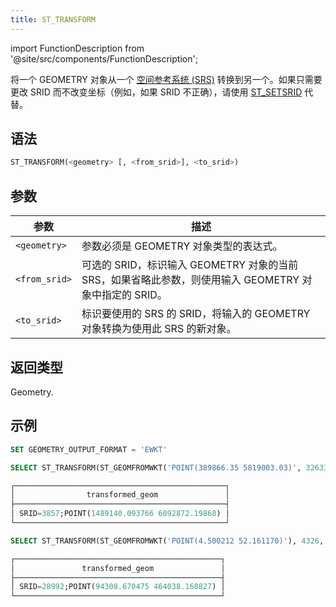```yaml
---
title: ST_TRANSFORM
---
```

import FunctionDescription from '@site/src/components/FunctionDescription';

<FunctionDescription description="引入或更新: v1.2.606"/>

将一个 GEOMETRY 对象从一个 [空间参考系统 (SRS)](https://en.wikipedia.org/wiki/Spatial_reference_system) 转换到另一个。如果只需要更改 SRID 而不改变坐标（例如，如果 SRID 不正确），请使用 [ST_SETSRID](st-setsrid.md) 代替。

## 语法

```sql
ST_TRANSFORM(<geometry> [, <from_srid>], <to_srid>)
```

## 参数

| 参数          | 描述                                                                                      |
|---------------|-------------------------------------------------------------------------------------------|
| `<geometry>`  | 参数必须是 GEOMETRY 对象类型的表达式。                                                    |
| `<from_srid>` | 可选的 SRID，标识输入 GEOMETRY 对象的当前 SRS，如果省略此参数，则使用输入 GEOMETRY 对象中指定的 SRID。 |
| `<to_srid>`   | 标识要使用的 SRS 的 SRID，将输入的 GEOMETRY 对象转换为使用此 SRS 的新对象。                |

## 返回类型

Geometry.

## 示例

```sql
SET GEOMETRY_OUTPUT_FORMAT = 'EWKT'

SELECT ST_TRANSFORM(ST_GEOMFROMWKT('POINT(389866.35 5819003.03)', 32633), 3857) AS transformed_geom

┌───────────────────────────────────────────────┐
│                transformed_geom               │
├───────────────────────────────────────────────┤
│ SRID=3857;POINT(1489140.093766 6892872.19868) │
└───────────────────────────────────────────────┘

SELECT ST_TRANSFORM(ST_GEOMFROMWKT('POINT(4.500212 52.161170)'), 4326, 28992) AS transformed_geom

┌──────────────────────────────────────────────┐
│               transformed_geom               │
├──────────────────────────────────────────────┤
│ SRID=28992;POINT(94308.670475 464038.168827) │
└──────────────────────────────────────────────┘

```